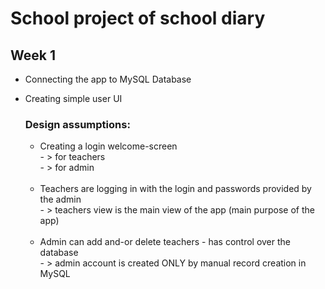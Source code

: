 # School project of school diary

## Week 1
  - Connecting the app to MySQL Database
  - Creating simple user UI

    ### Design assumptions:
    - Creating a login welcome-screen<br>
          - > for teachers<br>
          - > for admin<br><br>
    - Teachers are logging in with the login and passwords provided by the admin<br>
          - > teachers view is the main view of the app (main purpose of the app)<br><br>
    - Admin can add and-or delete teachers - has control over the database<br>
          - > admin account is created ONLY by manual record creation in MySQL<br><br>
